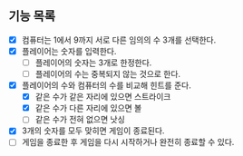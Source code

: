 ## 기능 목록
- [X] 컴퓨터는 1에서 9까지 서로 다른 임의의 수 3개를 선택한다.
- [X] 플레이어는 숫자를 입력한다.
  - [ ] 플레이어의 숫자는 3개로 한정한다.
  - [ ] 플레이어의 수는 중복되지 않는 것으로 한다.
- [X] 플레이어의 수와 컴퓨터의 수를 비교해 힌트를 준다.
  - [X] 같은 수가 같은 자리에 있으면 스트라이크
  - [X] 같은 수가 다른 자리에 있으면 볼
  - [ ] 같은 수가 전혀 없으면 낫싱
- [X] 3개의 숫자를 모두 맞히면 게임이 종료된다.
- [ ] 게임을 종료한 후 게임을 다시 시작하거나 완전히 종료할 수 있다.